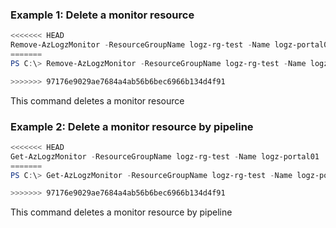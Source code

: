 ### Example 1: Delete a monitor resource
```powershell
<<<<<<< HEAD
Remove-AzLogzMonitor -ResourceGroupName logz-rg-test -Name logz-portal01
=======
PS C:\> Remove-AzLogzMonitor -ResourceGroupName logz-rg-test -Name logz-portal01

>>>>>>> 97176e9029ae7684a4ab56b6bec6966b134d4f91
```

This command deletes a monitor resource

### Example 2: Delete a monitor resource by pipeline
```powershell
<<<<<<< HEAD
Get-AzLogzMonitor -ResourceGroupName logz-rg-test -Name logz-portal01 | Remove-AzLogzMonitor
=======
PS C:\> Get-AzLogzMonitor -ResourceGroupName logz-rg-test -Name logz-portal01 | Remove-AzLogzMonitor

>>>>>>> 97176e9029ae7684a4ab56b6bec6966b134d4f91
```

This command deletes a monitor resource by pipeline

